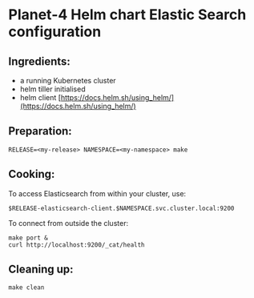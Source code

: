 # Planet-4 Helm chart Elastic Search configuration

## Ingredients:
-   a running Kubernetes cluster
-   helm tiller initialised
-   helm client [https://docs.helm.sh/using_helm/](https://docs.helm.sh/using_helm/)

## Preparation:

```
RELEASE=<my-release> NAMESPACE=<my-namespace> make
```

## Cooking:

To access Elasticsearch from within your cluster, use:

`$RELEASE-elasticsearch-client.$NAMESPACE.svc.cluster.local:9200`

To connect from outside the cluster:

```
make port &
curl http://localhost:9200/_cat/health
```

## Cleaning up:

```
make clean
```
